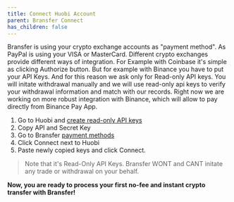 ```yaml
---
title: Connect Huobi Account
parent: Bransfer Connect
has_children: false
---
```


Bransfer is using your crypto exchange accounts as "payment method". As PayPal is using your VISA or MasterCard.
Different crypto exchanges provide different ways of integration. For Example with Coinbase it's simple as clicking Authorize button.
But for example with Binance you have to put your API Keys. And for this reason we ask only for Read-only API keys.
You will initate withdrawal manually and we will use read-only api keys to verify your withdrawal information and match with our records.
Right now we are working on more robust integration with Binance, which will allow to pay directly from Binance Pay App.

1. Go to Huobi and [create read-only API keys](https://www.huobi.com/support/en-us/detail/360000203002)
1. Copy API and Secret Key
1. Go to Bransfer [payment methods](https://connect.bransfer.io/paymentmethods)
1. Click Connect next to Huobi
1. Paste newly copied keys and click Connect.

> Note that it's Read-Only API Keys. Bransfer WONT and CANT initate any trade or withdrawal on your behalf.

**Now, you are ready to process your first no-fee and instant crypto transfer with Bransfer!**

